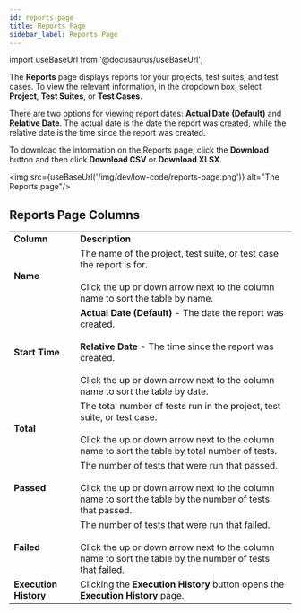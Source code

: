 ```yaml
---
id: reports-page
title: Reports Page
sidebar_label: Reports Page
---
```


import useBaseUrl from '@docusaurus/useBaseUrl';

The **Reports**  page displays reports for your projects, test suites, and test cases. To view the relevant information, in the dropdown box, select **Project**, **Test Suites**, or **Test Cases**.

There are two options for viewing report dates: **Actual Date (Default)** and **Relative Date**. The actual date is the date the report was created, while the relative date is the time since the report was created.

To download the information on the Reports page, click the **Download** button and then click **Download CSV** or **Download XLSX**.

<img src={useBaseUrl('/img/dev/low-code/reports-page.png')} alt="The Reports page"/>

## Reports Page Columns

<table>
  <tr>
    <td><b>Column</b></td>
    <td><b>Description</b></td>
  </tr>
  <tr>
    <td><b>Name</b></td>
    <td>The name of the project, test suite, or test case the report is for.<br/><br/>Click the up or down arrow next to the column name to sort the table by name.</td>
  </tr>
  <tr>
    <td><b>Start Time</b></td>
    <td><b>Actual Date (Default)</b> - The date the report was created.<br/><br/><b>Relative Date</b> - The time since the report was created.<br/><br/>Click the up or down arrow next to the column name to sort the table by date.</td>
  </tr>
  <tr>
    <td><b>Total</b></td>
    <td>The total number of tests run in the project, test suite, or test case.<br/><br/>Click the up or down arrow next to the column name to sort the table by total number of tests.</td>
  </tr>
  <tr>
    <td><b>Passed</b></td>
    <td>The number of tests that were run that passed.<br/><br/>Click the up or down arrow next to the column name to sort the table by the number of tests that passed.</td>
  </tr>
  <tr>
    <td><b>Failed</b></td>
    <td>The number of tests that were run that failed.<br/><br/>Click the up or down arrow next to the column name to sort the table by the number of tests that failed.</td>
  </tr>
  <tr>
    <td><b>Execution History</b></td>
    <td>Clicking the <b>Execution History</b> button opens the <b>Execution History</b> page.</td>
  </tr>
</table>
